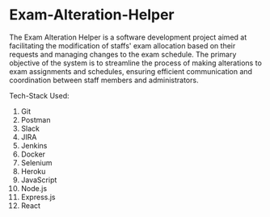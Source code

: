 # Exam-Alteration-Helper
The Exam Alteration Helper is a software development project aimed at facilitating the modification of staffs' exam allocation based on their requests and managing changes to the exam schedule. The primary objective of the system is to streamline the process of making alterations to exam assignments and schedules, ensuring efficient communication and coordination between staff members and administrators.

Tech-Stack Used:
1. Git
2. Postman
3. Slack
4. JIRA
5. Jenkins
6. Docker
7. Selenium
8. Heroku
9. JavaScript
10. Node.js
11. Express.js
12. React
